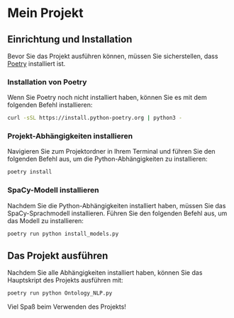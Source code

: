 
# Mein Projekt

## Einrichtung und Installation

Bevor Sie das Projekt ausführen können, müssen Sie sicherstellen, dass [Poetry](https://python-poetry.org/docs/) installiert ist.

### Installation von Poetry

Wenn Sie Poetry noch nicht installiert haben, können Sie es mit dem folgenden Befehl installieren:

```bash
curl -sSL https://install.python-poetry.org | python3 -
```

### Projekt-Abhängigkeiten installieren

Navigieren Sie zum Projektordner in Ihrem Terminal und führen Sie den folgenden Befehl aus, um die Python-Abhängigkeiten zu installieren:

```bash
poetry install
```

### SpaCy-Modell installieren

Nachdem Sie die Python-Abhängigkeiten installiert haben, müssen Sie das SpaCy-Sprachmodell installieren. Führen Sie den folgenden Befehl aus, um das Modell zu installieren:

```bash
poetry run python install_models.py
```

## Das Projekt ausführen

Nachdem Sie alle Abhängigkeiten installiert haben, können Sie das Hauptskript des Projekts ausführen mit:

```bash
poetry run python Ontology_NLP.py
```

Viel Spaß beim Verwenden des Projekts!
